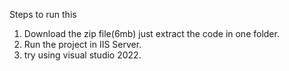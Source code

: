 Steps to run this
1. Download the zip file(6mb) just extract the code in one folder.
2. Run the project in IIS Server.
3. try using visual studio 2022.

